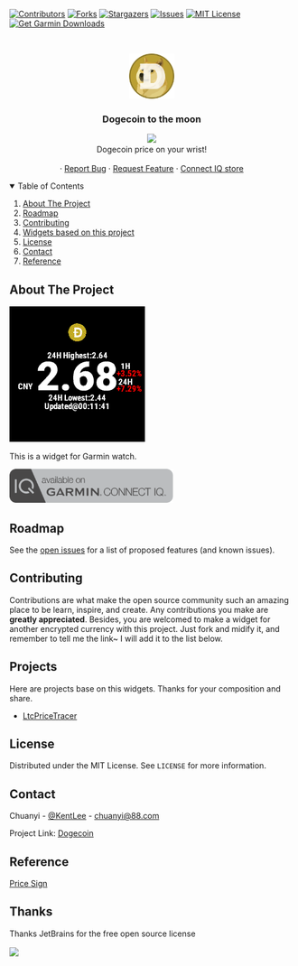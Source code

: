 [![Contributors][contributors-shield]][contributors-url]
[![Forks][forks-shield]][forks-url]
[![Stargazers][stars-shield]][stars-url]
[![Issues][issues-shield]][issues-url]
[![MIT License][license-shield]][license-url]
[![Get Garmin Downloads](https://github.com/Likenttt/DogecoinToTheMoon/actions/workflows/garmin_download_count.yml/badge.svg?branch=main)](https://github.com/Likenttt/DogecoinToTheMoon/actions/workflows/garmin_download_count.yml)




<!-- PROJECT LOGO -->
<br />
<p align="center">
    <a href="https://github.com/Likenttt/DogecoinToTheMoon">
    <img src="screenshot/doge.png" alt="Logo" width="80" height="80">
    </a>
    

  <h3 align="center">Dogecoin to the moon</h3>

  <p align="center">
    <img src="https://img.shields.io/badge/CIQ_Store_downloads-739-green"/>
    <br />
    Dogecoin price on your wrist!
    <br />
    <br />
    ·
    <a href="https://github.com/Likenttt/DogecoinToTheMoon/issues">Report Bug</a>
    ·
    <a href="https://github.com/Likenttt/DogecoinToTheMoon/issues">Request Feature</a>
    ·
    <a href="https://apps.garmin.com/en-US/apps/c6168ee2-aa5b-42d3-964d-7a891fb8fc12">Connect IQ store</a>
  </p>
</p>



<!-- TABLE OF CONTENTS -->
<details open="open">
  <summary>Table of Contents</summary>
  <ol>
    <li>
      <a href="#about-the-project">About The Project</a>
    </li>
    <li><a href="#roadmap">Roadmap</a></li>
    <li><a href="#contributing">Contributing</a></li>
    <li><a href="#projects">Widgets based on this project</a></li>
    <li><a href="#license">License</a></li>
    <li><a href="#contact">Contact</a></li>
    <li><a href="#reference">Reference</a></li>

  </ol>
</details>



<!-- ABOUT THE PROJECT -->
## About The Project

[![Demo][product-screenshot]](https://github.com/Likenttt/DogecoinToTheMoon)

This is a widget for Garmin watch.

<a href="https://apps.garmin.com/en-US/apps/c6168ee2-aa5b-42d3-964d-7a891fb8fc12" target="_blank" class="download">
  <img src="screenshot/available-connect-iq-badge.svg" height="60" alt="Download" />
</a>

## Roadmap

See the [open issues](https://github.com/Likenttt/DogecoinToTheMoon/issues) for a list of proposed features (and known issues).


<!-- CONTRIBUTING -->
## Contributing

Contributions are what make the open source community such an amazing place to be learn, inspire, and create. Any contributions you make are **greatly appreciated**. Besides, you are welcomed to make a widget for another encrypted currency with this project. Just fork and midify it, and remember to tell me the link~ I will add it to the list below.

## Projects

Here are projects base on this widgets. Thanks for your composition and share.

- [LtcPriceTracer](https://github.com/ben-29/LtcPriceTracer)

<!-- LICENSE -->
## License

Distributed under the MIT License. See `LICENSE` for more information.



<!-- CONTACT -->
## Contact

Chuanyi - [@KentLee](https://twitter.com/KentLee01607301) - chuanyi@88.com

Project Link: [Dogecoin](https://github.com/Likenttt/DogecoinToTheMoon)

## Reference

[Price Sign](https://zh.wikipedia.org/zh-cn/%E8%B4%A7%E5%B8%81%E7%AC%A6%E5%8F%B7)

## Thanks

Thanks JetBrains for the free open source license

<a href="https://www.jetbrains.com/?from=gev" target="_blank">
	<img src="https://i.loli.net/2021/02/08/2aejB8rwNmQR7FG.png" width = "260" align=center />
</a>


<!-- MARKDOWN LINKS & IMAGES -->
<!-- https://www.markdownguide.org/basic-syntax/#reference-style-links -->
[contributors-shield]: https://img.shields.io/github/contributors/Likenttt/dogecoin-is-flying-to-the-moon-with-dogefather-elon-musk.svg?style=for-the-badge
[contributors-url]: https://github.com/Likenttt/dogecoin-is-flying-to-the-moon-with-dogefather-elon-musk/graphs/contributors
[forks-shield]: https://img.shields.io/github/forks/Likenttt/dogecoin-is-flying-to-the-moon-with-dogefather-elon-musk.svg?style=for-the-badge
[forks-url]: https://github.com/Likenttt/dogecoin-is-flying-to-the-moon-with-dogefather-elon-musk/network/members
[stars-shield]: https://img.shields.io/github/stars/Likenttt/dogecoin-is-flying-to-the-moon-with-dogefather-elon-musk.svg?style=for-the-badge
[stars-url]: https://github.com/Likenttt/dogecoin-is-flying-to-the-moon-with-dogefather-elon-musk/stargazers
[issues-shield]: https://img.shields.io/github/issues/Likenttt/dogecoin-is-flying-to-the-moon-with-dogefather-elon-musk.svg?style=for-the-badge
[issues-url]: https://github.com/Likenttt/dogecoin-is-flying-to-the-moon-with-dogefather-elon-musk/issues
[license-shield]: https://img.shields.io/github/license/Likenttt/dogecoin-is-flying-to-the-moon-with-dogefather-elon-musk.svg?style=for-the-badge
[license-url]: https://github.com/Likenttt/dogecoin-is-flying-to-the-moon-with-dogefather-elon-musk/blob/master/LICENSE.txt
[linkedin-shield]: https://img.shields.io/badge/-LinkedIn-black.svg?style=for-the-badge&logo=linkedin&colorB=555
[linkedin-url]: https://linkedin.com/in/othneildrew
[product-screenshot]: screenshot/dogecoin_break0_4_usd.png
